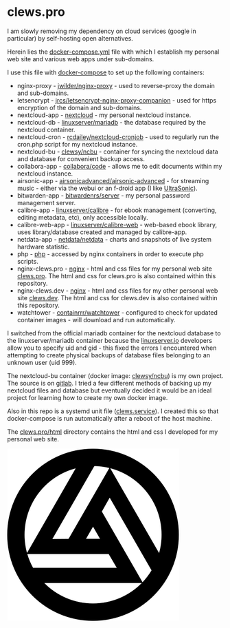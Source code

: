 # clews.pro

I am slowly removing my dependency on cloud services (google in particular) by self-hosting open alternatives.

Herein lies the [docker-compose.yml][link_repo_docker-compose.yml] file with which I establish my personal web site and various web apps under sub-domains.

I use this file with [docker-compose][link_web_docker-compose] to set up the following containers:
* nginx-proxy - [jwilder/nginx-proxy][link_dockerhub_jwilder_nginx-proxy] - used to reverse-proxy the  domain and sub-domains.
* letsencrypt - [jrcs/letsencrypt-nginx-proxy-companion][link_dockerhub_jrcs_letsencrypt] - used for https encryption of the domain and sub-domains.
* nextcloud-app - [nextcloud][link_dockerhub_nextcloud] - my personal nextcloud instance.
* nextcloud-db - [linuxserver/mariadb][link_dockerhub_linuxserver_mariadb] - the database required by the nextcloud container.
* nextcloud-cron - [rcdailey/nextcloud-cronjob][link_dockerhub_rcdailey_nextcloud-cronjob] - used to regularly run the cron.php script for my nextcloud instance.
* nextcloud-bu - [clewsy/ncbu][link_dockerhub_clewsy_ncbu] - container for syncing the nextcloud data and database for convenient backup access.
* collabora-app - [collabora/code][link_dockerhub_collabora_code] - allows me to edit documents within my nextcloud instance.
* airsonic-app - [airsonicadvanced/airsonic-advanced][link_dockerhub_airsonicadvanced_airsonic-advanced] - for streaming music - either via the webui or an f-droid app (I like [UltraSonic][link_web_ultrasonic]).
* bitwarden-app - [bitwardenrs/server][link_dockerhub_bitwardenrs_server] - my personal password management server.
* calibre-app - [linuxserver/calibre][link_dockerhub_linuxserver_calibre] - for ebook management (converting, editing metadata, etc), only accessible locally.
* calibre-web-app - [linuxserver/calibre-web][link_dockerhub_linuxserver_calibre-web] - web-based ebook library, uses library/database created and managed by calibre-app.
* netdata-app - [netdata/netdata][link_dockerhub_netdata] - charts and snapshots of live system hardware statistic.
* php - [php][link_dockerhub_php] - accessed by nginx containers in order to execute php scripts.
* nginx-clews.pro - [nginx][link_dockerhub_nginx] - html and css files for my personal web site [clews.pro][link_clews].  The html and css for clews.pro is also contained within this repository.
* nginx-clews.dev - [nginx][link_dockerhub_nginx] - html and css files for my other personal web site [clews.dev][link_clews.dev].  The html and css for clews.dev is also contained within this repository.
* watchtower - [containrrr/watchtower][link_dockerhub_watchtower] - configured to check for updated container images - will download and run automatically.

I switched from the official mariadb container for the nextcloud database to the linuxserver/mariadb container because the [linuxserver.io][link_web_linuxserver] developers allow you to specify uid and gid - this fixed the errors I encountered when attempting to create physical backups of database files belonging to an unknown user (uid 999).

The nextcloud-bu container (docker image: [clewsy/ncbu][link_dockerhub_clewsy_ncbu]) is my own project.  The source is on [gitlab][link_gitlab_clewsy_ncbu].  I tried a few different methods of backing up my nextcloud files and database but eventually decided it would be an ideal project for learning how to create my own docker image.

Also in this repo is a systemd unit file ([clews.service][link_repo_clews.service]).  I created this so that docker-compose is run automatically after a reboot of the host machine.

The [clews.pro/html][link_repo_html] directory contains the html and css I developed for my personal web site.

![clews.pro][image_clews.pro]

[link_clews]:https://clews.pro
[link_clews.dev]:https://clews.dev

[link_dockerhub_airsonicadvanced_airsonic-advanced]:https://hub.docker.com/r/airsonicadvanced/airsonic-advanced
[link_dockerhub_bitwardenrs_server]:https://hub.docker.com/r/bitwardenrs/server
[link_dockerhub_clewsy_ncbu]:https://hub.docker.com/r/clewsy/ncbu
[link_dockerhub_collabora_code]:https://hub.docker.com/r/collabora/code
[link_dockerhub_netdata]:https://hub.docker.com/r/netdata/netdata
[link_dockerhub_nginx]:https://hub.docker.com/_/nginx
[link_dockerhub_jrcs_letsencrypt]:https://hub.docker.com/r/jrcs/letsencrypt-nginx-proxy-companion
[link_dockerhub_jwilder_nginx-proxy]:https://hub.docker.com/r/jwilder/nginx-proxy
[link_dockerhub_linuxserver_calibre]:https://hub.docker.com/r/linuxserver/calibre
[link_dockerhub_linuxserver_calibre-web]:https://hub.docker.com/r/linuxserver/calibre-web
[link_dockerhub_linuxserver_mariadb]:https://hub.docker.com/r/linuxserver/mariadb
[link_dockerhub_nextcloud]:https://hub.docker.com/_/nextcloud
[link_dockerhub_php]:https://hub.docker.com/_/php
[link_dockerhub_rcdailey_nextcloud-cronjob]:https://hub.docker.com/r/rcdailey/nextcloud-cronjob
[link_dockerhub_watchtower]:https://hub.docker.com/r/containrrr/watchtower

[link_gitlab_clewsy_ncbu]:https://gitlab.com/clewsy/ncbu

[link_repo_docker-compose.yml]:docker-compose.yml
[link_repo_clews.service]:clews.service
[link_repo_html]:clews.pro/html

[link_web_docker-compose]:https://docs.docker.com/compose/
[link_web_ultrasonic]:https://f-droid.org/en/packages/org.moire.ultrasonic/
[link_web_linuxserver]:https://www.linuxserver.io/

[image_clews.pro]:clews.pro/html/images/clews_logo.png
